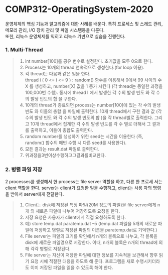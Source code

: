 # COMP312-OperatingSystem-2020
운영체제의 핵심 기능과 알고리즘에 대한 사례를 배운다. 특히 프로세스 및 스레드 관리, 메모리 관리, I/O 장치 관리 및 파일 시스템등을 다룬다.    
또한, 리눅스 운영체제를 익히고 리눅스 기반으로 실습을 진행한다. 






### 1. Multi-Thread
> 1. int number[100]를 공유 변수로 설정한다. 초기값을 모두 0으로 한다.  
> 2. Process는 10개의 thread 연속적으로 생성한다.(for loop 이용). 
> 3. 각 thread는 다음과 같은 일을 한다.  
> thread i ( 0 <= i <= 9 ) : random() 함수를 이용해서 0에서 99 사이의 수 X 를 생성하고, number[X] 값을 1 증가 시킨다 (각 thread는 동일한 과정을 100,000번 수행). 동시에 thread I 에서 발생한 각 수의 발생 빈도 와 각 수의 발생 빈도의 합 을 구한다.   
> 4. 10개의 thread가 종료되면 process는 number[100]에 있는 각 수의 발생 빈도 와 이들의 총합 을 파일에 출력한다. 10개 thread에서 구한 결과 값 (각 수의 발생 빈도 와 각 수의 발생 빈도의 합 )을 각 thread별로 출력한다. 그리고 10개 thread에서 집계한 각 수의 발생 빈도를 각 수 별로 더해서 그 결과를 출력하고, 이들이 총합도 출력한다.  
> 5. random number를 생성하기 위한 seed는 시간을 이용한다 (즉, random() 함수의 매번 수행 시 다른 seed를 사용한다).  
> 6. 모든 결과는 result.dat 파일로 출력한다.  
> 7. 위과정을3번이상수행하고그결과를비교한다.  



### 2. 병렬 파일 저장
2 processes를 생성해서 한 process는 file server 역할을 하고, 다른 한 프로세 서는 client 역할을 한다. server는 client가 요청한 일을 수행하고, client는 사용 자의 명령을 받아서 server에게 전달한다.
> 1. Client는 disk에 저장된 특정 파일(20M 정도의 파일)을 file server에게 n개 의 새로운 파일에 나누어 저장하도록 요청을 한다.
> 2. 저장 요청은 사용자가 client에게 직접 요청하도록 한다.
> 3. 예) store temp.dat paratemp.dat –5 (temp.dat 파일을 5개의 새로운 파 일에 저장하고 병렬로 저장된 파일의 이름을 paratemp.dat로 기억한다.)
> 4. File server는 파일의 크기를 확인해서 n개의 블록으로 나누고, 각 블록을 disk에 새로운 파일명으로 저장한다. 이때, n개의 블록은 n개의 thread에 의 해 각각 병렬로 저장된다.
> 5. File server는 자신이 저장한 파일에 대한 정보를 지속적을 보관해서 향후 읽 기 요청 시에 적절한 대응을 하도록 해 준다. 프로그램을 새로 수행시키더라 도 이미 저장된 파일을 읽을 수 있도록 해야 한다.
